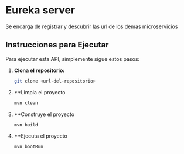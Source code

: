# Eureka server

Se encarga de registrar y descubrir las url de los demas microservicios

## Instrucciones para Ejecutar

Para ejecutar esta API, simplemente sigue estos pasos:

1. **Clona el repositorio:**
   ```bash
   git clone <url-del-repositorio>

2. **Limpia el proyecto
   ```bash
   mvn clean

3. **Construye el proyecto
   ```bash
   mvn build

4. **Ejecuta el proyecto
   ```bash
   mvn bootRun   
   
